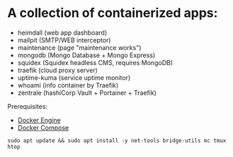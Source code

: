 # A collection of containerized apps:
* heimdall (web app dashboard)
* mailpit (SMTP/WEB interceptor)
* maintenance (page "maintenance works")
* mongodb (Mongo Database + Mongo Express)
* squidex (Squidex headless CMS, requires MongoDB)
* traefik (cloud proxy server)
* uptime-kuma (service uptime monitor)
* whoami (info container by Traefik)
* zentrale (hashiCorp Vault + Portainer + Traefik)

Prerequisites:
- [Docker Engine](https://docs.docker.com/install/linux/docker-ce/ubuntu/)
- [Docker Compose](https://docs.docker.com/compose/install/)
```
sudo apt update && sudo apt install -y net-tools bridge-utils mc tmux htop
```
